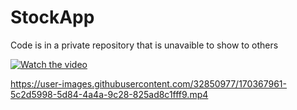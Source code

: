 # StockApp

Code is in a private repository that is unavaible to show to others

[![Watch the video](https://i.imgur.com/vKb2F1B.png)]([https://youtu.be/vt5fpE0bzSY](https://user-images.githubusercontent.com/32850977/170367961-5c2d5998-5d84-4a4a-9c28-825ad8c1fff9.mp4))

https://user-images.githubusercontent.com/32850977/170367961-5c2d5998-5d84-4a4a-9c28-825ad8c1fff9.mp4

